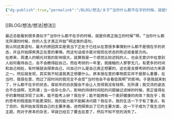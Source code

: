 ```yaml
---
{"dg-publish":true,"permalink":"/BLOG/想法/关于“当你什么都不在乎的时候，就是你真正独立的时候”的思考/"}
---
```


[[BLOG/想法/想法\|想法]]

	最近总能看到很多类似于“当你什么都不在乎的时候，就是你真正独立的时候”啊，“当你什么都无所谓的时候，你的人生才真正开始”啊这类的语句。
	我认同这类语句，最大的原因其实是我当下正处于已经从在意很多事情到什么都不是很在乎的状态，并且开始探索真正在意的事情。而这句话或许是对我现在状态的陈述或者是方向。
	在原来，周遭人的眼光对我的影响很大，就算我是一个感觉比较迟钝的人，也会无意识中在意别人如何看待自己，会不会瞧得起自己。而在考研的一年里，我接触的人寥寥无几，有更多的时间和自己相处，有时候就会探索自己，问自己什么是自己真正想要的，这也是支撑考研的动力来源之一。然后就发现，其实我不知道我真正想要什么，原本很在意的事物其实并不是那么重要，在当时，我很在意，而过了段时间的我完全不会受“当时他会不会看低我啊”的影响。于是我就来到了，什么都不在乎的状态，穿前年的旧衣服会不会让人觉得我没有钱啊，无所谓；我交流的姿态合不合适啊，无所谓；当一些杂七杂八，影响的持续时间短的问题被过滤掉的时候，真正值得在乎的事物就浮现了出来，能不能考上研？我在乎；能不能拥有一个美好健康的肉体？我在乎；我的思考的程度能不能更深刻，我的能力能不能解决问题？我在乎。我的生活一下子有了重点，有了目的，我开始发现我自己的主要矛盾，进而探索出了它的主要方面，这一下子成为了我生活的主题，而对于原本的杂言，早就已经忘了要去在意了，然后不知不觉的消失了。

